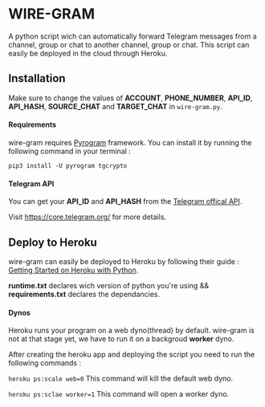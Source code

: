 # WIRE-GRAM
A python script wich can automatically forward Telegram messages from a channel, group or chat to another channel, group or chat. This script can easily be deployed in the cloud through Heroku.

## Installation

Make sure to change the values of __ACCOUNT__, __PHONE_NUMBER__, __API_ID__, __API_HASH__, __SOURCE_CHAT__ and __TARGET_CHAT__ in ```wire-gram.py```.

#### Requirements
wire-gram requires [Pyrogram](https://docs.pyrogram.org/) framework. You can install it by running the following command in your terminal :

```pip3 install -U pyrogram tgcrypto```

#### Telegram API
You can get your __API_ID__ and __API_HASH__ from the [Telegram offical API](https://my.telegram.org/).

Visit https://core.telegram.org/ for more details.

## Deploy to Heroku
wire-gram can easily be deployed to Heroku by following their guide : [Getting Started on Heroku with Python](https://devcenter.heroku.com/articles/getting-started-with-python).

__runtime.txt__ declares wich version of python you're using && __requirements.txt__ declares the dependancies.

#### Dynos
Heroku runs your program on a web dyno(thread) by default. wire-gram is not at that stage yet, we have to run it on a backgroud __worker__ dyno.

 After creating the heroku app and deploying the script you need to run the following commands :

```heroku ps:scale web=0``` This command will kill the default web dyno.

```heroku ps:sclae worker=1``` This command will open a worker dyno.





